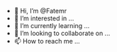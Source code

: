 - 👋 Hi, I’m @Fatemr
- 👀 I’m interested in ...
- 🌱 I’m currently learning ...
- 💞️ I’m looking to collaborate on ...
- 📫 How to reach me ...

<!---
Fatemr/Fatemr is a ✨ special ✨ repository because its `README.md` (this file) appears on your GitHub profile.
You can click the Preview link to take a look at your changes.
--->
